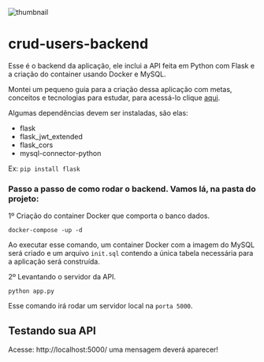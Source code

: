 ![thumbnail](https://user-images.githubusercontent.com/66215200/228317746-b574f656-aa0a-4430-9138-fe64555de2cb.jpg)

# crud-users-backend

Esse é o backend da aplicação, ele inclui a API feita em Python com Flask e a criação do container usando Docker e MySQL.

Montei um pequeno guia para a criação dessa aplicação com metas, conceitos e tecnologias para estudar, para acessá-lo clique [aqui](https://www.notion.so/Desafio-PontoTel-Guia-autoral-cc84efa4f297441d9ab4c6745ecef69f?pvs=4).

Algumas dependências devem ser instaladas, são elas:

- flask
- flask_jwt_extended
- flask_cors
- mysql-connector-python

Ex: `pip install flask`

### Passo a passo de como rodar o backend. Vamos lá, na pasta do projeto:

1º Criação do container Docker que comporta o banco dados.

```docker-compose -up -d```

Ao executar esse comando, um container Docker com a imagem do MySQL será criado e um arquivo `init.sql` contendo a única tabela necessária para a aplicação será construída.

2º Levantando o servidor da API.

`python app.py`

Esse comando irá rodar um servidor local na `porta 5000`.

## Testando sua API

Acesse: http://localhost:5000/ uma mensagem deverá aparecer!
